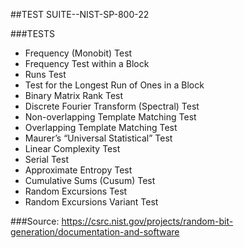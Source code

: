 ##TEST SUITE--NIST-SP-800-22

###TESTS

- Frequency (Monobit) Test
- Frequency Test within a Block
- Runs Test
- Test for the Longest Run of Ones in a Block
- Binary Matrix Rank Test
- Discrete Fourier Transform (Spectral) Test
- Non-overlapping Template Matching Test
- Overlapping Template Matching Test
- Maurer’s “Universal Statistical” Test
- Linear Complexity Test
- Serial Test
- Approximate Entropy Test
- Cumulative Sums (Cusum) Test
- Random Excursions Test
- Random Excursions Variant Test

###Source: https://csrc.nist.gov/projects/random-bit-generation/documentation-and-software
